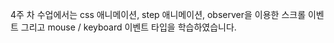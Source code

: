 <p>4주 차 수업에서는 css 애니메이션, step 애니메이션, observer을 이용한 스크롤 이벤트 그리고 mouse / keyboard 이벤트 타입을 학습하였습니다.</p>